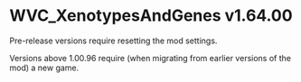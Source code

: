 # WVC_XenotypesAndGenes v1.64.00
 
Pre-release versions require resetting the mod settings.

Versions above 1.00.96 require (when migrating from earlier versions of the mod) a new game.
